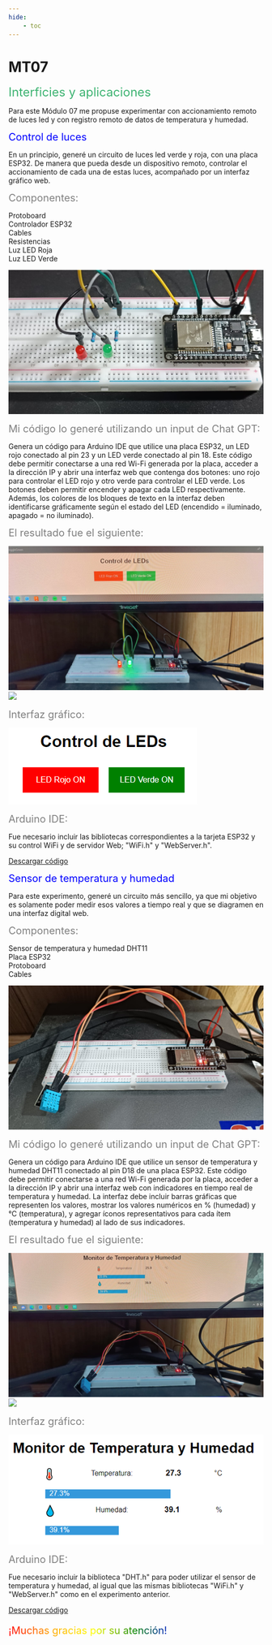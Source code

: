 ```yaml
---
hide:
    - toc
---
```


# MT07

<span style="font-size: 24px ; color: mediumseagreen">Interficies y aplicaciones</span>

Para este Módulo 07 me propuse experimentar con accionamiento remoto de luces led y con registro remoto de datos de temperatura y humedad.

<span style="font-size: 20px ; color: blue">Control de luces</span>

En un principio, generé un circuito de luces led verde y roja, con una placa ESP32. De manera que pueda desde un dispositivo remoto, controlar el accionamiento de cada una de estas luces, acompañado por un interfaz gráfico web.

<span style="font-size: 20px ; color: grey">Componentes:</span>

Protoboard<br>
Controlador ESP32<br>
Cables<br>
Resistencias<br>
Luz LED Roja<br>
Luz LED Verde<br>

![](../images/MT07R1/1.jpg)

<span style="font-size: 20px ; color: grey">Mi código lo generé utilizando un input de Chat GPT:</span>

Genera un código para Arduino IDE que utilice una placa ESP32, un LED rojo conectado al pin 23 y un LED verde conectado al pin 18. Este código debe permitir conectarse a una red Wi-Fi generada por la placa, acceder a la dirección IP y abrir una interfaz web que contenga dos botones: uno rojo para controlar el LED rojo y otro verde para controlar el LED verde. Los botones deben permitir encender y apagar cada LED respectivamente. Además, los colores de los bloques de texto en la interfaz deben identificarse gráficamente según el estado del LED (encendido = iluminado, apagado = no iluminado).

<span style="font-size: 20px ; color: grey">El resultado fue el siguiente:</span>

![](../images/MT07R1/3.jpg)
![](../images/MT07R1/lucesgif.gif)

<span style="font-size: 20px ; color: grey">Interfaz gráfico:</span>

![](../images/MT07R1/2.PNG)

<span style="font-size: 20px ; color: grey">Arduino IDE:</span>

Fue necesario incluir las bibliotecas correspondientes a la tarjeta ESP32 y su control WiFi y de servidor Web; "WiFi.h" y "WebServer.h".

[Descargar código](https://drive.google.com/drive/folders/1sVFwwyeKROdjmZI8Y29AMfRJg8tF652e?usp=sharing)

<span style="font-size: 20px ; color: blue">Sensor de temperatura y humedad</span>

Para este experimento, generé un circuito más sencillo, ya que mi objetivo es solamente poder medir esos valores a tiempo real y que se diagramen en una interfaz digital web.

<span style="font-size: 20px ; color: grey">Componentes:</span>

Sensor de temperatura y humedad DHT11<br>
Placa ESP32<br>
Protoboard<br>
Cables<br>

![](../images/MT07R1/4.jpg)

<span style="font-size: 20px ; color: grey">Mi código lo generé utilizando un input de Chat GPT:</span>

Genera un código para Arduino IDE que utilice un sensor de temperatura y humedad DHT11 conectado al pin D18 de una placa ESP32. Este código debe permitir conectarse a una red Wi-Fi generada por la placa, acceder a la dirección IP y abrir una interfaz web con indicadores en tiempo real de temperatura y humedad. La interfaz debe incluir barras gráficas que representen los valores, mostrar los valores numéricos en % (humedad) y °C (temperatura), y agregar íconos representativos para cada ítem (temperatura y humedad) al lado de sus indicadores.

<span style="font-size: 20px ; color: grey">El resultado fue el siguiente:</span>

![](../images/MT07R1/5.jpg)
![](../images/MT07R1/sensorgif.gif)

<span style="font-size: 20px ; color: grey">Interfaz gráfico:</span>

![](../images/MT07R1/6.PNG)

<span style="font-size: 20px ; color: grey">Arduino IDE:</span>

Fue necesario incluir la biblioteca "DHT.h" para poder utilizar el sensor de temperatura y humedad, al igual que las mismas bibliotecas "WiFi.h" y "WebServer.h" como en el experimento anterior.

[Descargar código](https://drive.google.com/drive/folders/12vhpkKBYXDuB0vV58A4Q_0Lp6zvbIg3f?usp=sharing)

<p style="font-size: 20px"; class="rainbow">¡Muchas gracias por su atención!</p>

<meta charset="UTF-8">
    <meta name="viewport" content="width=device-width, initial-scale=1.0">
    <title>Texto Arcoíris</title>
    <style>
        .rainbow {
            background: linear-gradient(to right, red, orange, yellow, green, blue, indigo, violet);
            color: transparent;
            background-clip: text;
        }
    </style>
